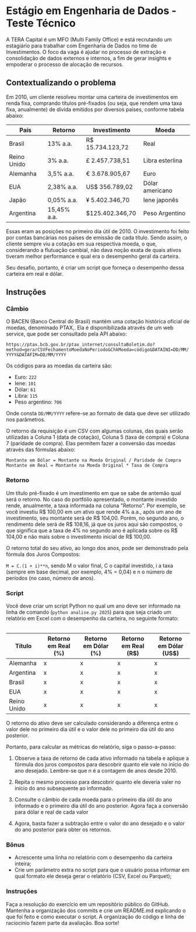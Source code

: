 # Estágio em Engenharia de Dados - Teste Técnico

A TERA Capital é um MFO (Multi Family Office) e está recrutando um estagiário para trabalhar com Engenharia de Dados no time de Investimentos. O foco da vaga é ajudar no processo de extração e consolidação de dados externos e internos, a fim de gerar insights e empoderar o processo de alocação de recursos.

## Contextualizando o problema

Em 2010, um cliente resolveu montar uma carteira de investimentos em renda fixa, comprando títulos pré-fixados (ou seja, que rendem uma taxa fixa, anualmente) de dívida emitidos por diversos países, conforme tabela abaixo:

<table>
    <thead>
        <th>País</th>
        <th>Retorno</th>
        <th>Investimento</th>
        <th>Moeda</th>
    </thead>
    <tbody>
        <tr>
            <td>Brasil</td>
            <td>13% a.a.</td>
            <td>R$ 15.734.123,72</td>
            <td>Real</td>
        </tr>
        <tr>
            <td>Reino Unido</td>
            <td>3% a.a.</td>
            <td>£ 2.457.738,51</td>
            <td>Libra esterlina</td>
        </tr>
        <tr>
            <td>Alemanha</td>
            <td>3,5% a.a.</td>
            <td>€ 3.678.905,67</td>
            <td>Euro</td>
        </tr>
        <tr>
            <td>EUA</td>
            <td>2,38% a.a.</td>
            <td>US$ 356.789,02</td>
            <td>Dólar americano</td>
        </tr>
        <tr>
            <td>Japão</td>
            <td>0,05% a.a.</td>
            <td>¥ 5.402.346,70</td>
            <td>Iene japonês</td>
        </tr>
        <tr>
            <td>Argentina</td>
            <td>15,45% a.a.</td>
            <td>$125.402.346,70</td>
            <td>Peso Argentino</td>
        </tr>
    </tbody>
<table>

Essas eram as posições no primeiro dia útil de 2010. O investimento foi feito por contas bancárias nos países de emissão de cada título. Sendo assim, o cliente sempre viu a cotação em sua respectiva moeda, o que, considerando a flutuação cambial, não dava noção exata de quais ativos tiveram melhor performance e qual era o desempenho geral da carteira.

Seu desafio, portanto, é criar um script que forneça o desempenho dessa carteira em real e dólar.

## Instruções

### Câmbio

O BACEN (Banco Central do Brasil) mantém uma cotação histórica oficial de moedas, denominado PTAX,. Ela é disponibilizada através de um web service, que pode ser consultado pela API abaixo:

`https://ptax.bcb.gov.br/ptax_internet/consultaBoletim.do?method=gerarCSVFechamentoMoedaNoPeriodo&ChkMoeda=código&DATAINI=DD/MM/YYYY&DATAFIM=DD/MM/YYYY`

Os códigos para as moedas da carteira são: 

* Euro: `222` 
* Iene: `101`
* Dólar: `61`
* Libra: `115`
* Peso argentino: `706`

Onde consta `DD/MM/YYYY` refere-se ao formato de data que deve ser utilizado nos parâmetros.

O retorno da requisição é um CSV com algumas colunas, das quais serão utilizadas a Coluna 1 (data de cotação), Coluna 5 (taxa de compra) e Coluna 7 (paridade de compra). Elas permitem fazer a conversão das moedas através das fórmulas abaixo:

`Montante em Dólar = Montante na Moeda Original / Paridade de Compra`
`Montante em Real = Montante na Moeda Original * Taxa de Compra`

### Retorno

Um título pré-fixado é um investimento em que se sabe de antemão qual será o retorno. No caso do portfólio apresentado, o montante investido rende, anualmente, a taxa informada na coluna "Retorno". Por exemplo, se você investiu R$ 100,00 em um ativo que rende 4% a.a., após um ano de investimento, seu montante será de R$ 104,00. Porém, no segundo ano, o rendimento dele será de R$ 108,16, já que os juros aqui são compostos, o que significa que a taxa de 4% no segundo ano é aplicada sobre os R$ 104,00 e não mais sobre o investimento inicial de R$ 100,00.

O retorno total do seu ativo, ao longo dos anos, pode ser demonstrado pela fórmula dos Juros Compostos:

`M = C.(1 + i)**n`, sendo M o valor final, C o capital investido, i a taxa (sempre em base decimal, por exemplo, 4% = 0,04) e n o número de períodos (no caso, número de anos).

### Script

Você deve criar um script Python no qual um ano deve ser informado na linha de comando (`python analise.py 2025`) para que seja criado um relatório em Excel com o desempenho da carteira, no seguinte formato:

<table>
    <thead>
        <th>Título</th>
        <th>Retorno em Real (%)</th>
        <th>Retorno em Dólar (%)</th>
        <th>Retorno em Real (R$)</th>
        <th>Retorno em Dólar (US$)</th>
    <thead>
    <tbody>
        <tr>
            <td>Alemanha</td>
            <td>x</td>
            <td>x</td>
            <td>x</td>
            <td>x</td>
        </tr>
        <tr>
            <td>Argentina</td>
            <td>x</td>
            <td>x</td>
            <td>x</td>
            <td>x</td>
        </tr>
        <tr>
            <td>Brasil</td>
            <td>x</td>
            <td>x</td>
            <td>x</td>
            <td>x</td>
        </tr>
        <tr>
            <td>EUA</td>
            <td>x</td>
            <td>x</td>
            <td>x</td>
            <td>x</td>
        </tr>
        <tr>
            <td>Reino Unido</td>
            <td>x</td>
            <td>x</td>
            <td>x</td>
            <td>x</td>
        </tr>
    </tbody>
</table>

O retorno do ativo deve ser calculado considerando a diferença entre o valor dele no primeiro dia útil e o valor dele no primeiro dia útil do ano posterior.

Portanto, para calcular as métricas do relatório, siga o passo-a-passo:

1. Observe a taxa de retorno de cada ativo informado na tabela e aplique a fórmula dos juros compostos para descobrir quanto ele vale no início do ano desejado. Lembre-se que n é a contagem de anos desde 2010.

2. Repita o mesmo processo para descobrir quanto ele deveria valer no início do ano subsequente ao informado.

3. Consulte o câmbio de cada moeda para o primeiro dia útil do ano informado e o primeiro dia útil do ano posterior. Agora faça a conversão para dólar e real de cada valor

4. Agora, basta fazer a subtração entre o valor do ano desejado e o valor do ano posterior para obter os retornos.

### Bônus
* Acrescente uma linha no relatório com o desempenho da carteira inteira;
* Crie um parâmetro extra no script para que o usuário possa informar em qual formato ele deseja gerar o relatório (CSV, Excel ou Parquet);

### Instruções

Faça a resolução do exercício em um repositório público do GitHub. Mantenha a organização dos commits e crie um README.md explicando o que foi feito e como executar o script. A organização do código e linha de raciocínio fazem parte da avaliação. Boa sorte!
